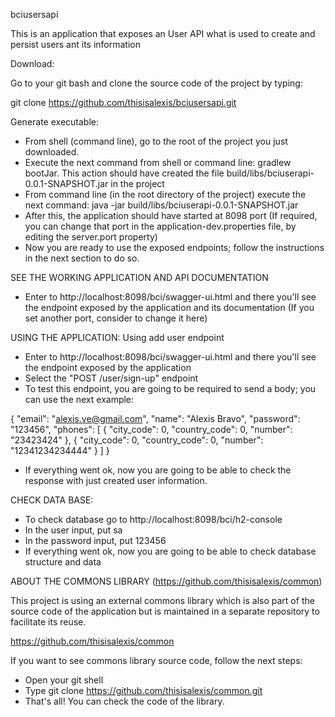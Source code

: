 bciusersapi

This is an application that exposes an User API what is used to create and persist users ant its information

Download:

Go to your git bash and clone the source code of the project by typing:

git clone https://github.com/thisisalexis/bciusersapi.git

Generate executable:

- From shell (command line), go to the root of the project you just downloaded. 
- Execute the next command from shell or command line: gradlew bootJar. This action should have created the file build/libs/bciuserapi-0.0.1-SNAPSHOT.jar in the project 
- From command line (in the root directory of the project) execute the next command: java -jar build/libs/bciuserapi-0.0.1-SNAPSHOT.jar 
- After this, the application should have started at 8098 port (If required, you can change that port in the application-dev.properties file, by editing the server.port property) 
- Now you are ready to use the exposed endpoints; follow the instructions in the next section to do so.

SEE THE WORKING APPLICATION AND API DOCUMENTATION

- Enter to http://localhost:8098/bci/swagger-ui.html and there you'll see the endpoint exposed by the application and its documentation (If you set another port, consider to change it here)


USING THE APPLICATION: Using add user endpoint

- Enter to http://localhost:8098/bci/swagger-ui.html and there you'll see the endpoint exposed by the application
- Select the "POST /user/sign-up" endpoint
- To test this endpoint, you are going to be required to send a body; you can use the next example:

{
  "email": "alexis.ve@gmail.com",
  "name": "Alexis Bravo",
  "password": "123456",
  "phones": [
    {
      "city_code": 0,
      "country_code": 0,
      "number": "23423424"
    },
    {
      "city_code": 0,
      "country_code": 0,
      "number": "12341234234444"
    }
  ]
}

- If everything went ok, now you are going to be able to check the response with just created user information.

CHECK DATA BASE:

- To check database go to http://localhost:8098/bci/h2-console
- In the user input, put sa
- In the password input, put 123456
- If everything went ok, now you are going to be able to check database structure and data

ABOUT THE COMMONS LIBRARY (https://github.com/thisisalexis/common)

This project is using an external commons library which is also part of the source code of the application but is maintained in a separate repository to facilitate its reuse.

https://github.com/thisisalexis/common

If you want to see commons library source code, follow the next steps:

- Open your git shell
- Type git clone https://github.com/thisisalexis/common.git
- That's all! You can check the code of the library.